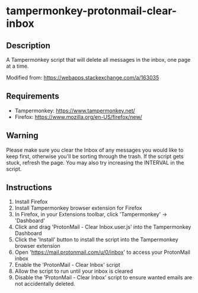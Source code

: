 # tampermonkey-protonmail-clear-inbox

## Description
A Tampermonkey script that will  delete all messages in the inbox, one page at a time.

Modified from: https://webapps.stackexchange.com/a/163035

## Requirements
- Tampermonkey: https://www.tampermonkey.net/
- Firefox: https://www.mozilla.org/en-US/firefox/new/

## Warning
Please make sure you clear the Inbox of any messages you would like to keep first, otherwise you'll be sorting through the trash. If the script gets stuck, refresh the page. You may also try increasing the INTERVAL in the script.

## Instructions
1. Install Firefox
2. Install Tampermonkey browser extension for Firefox
3. In Firefox, in your Extensions toolbar, click 'Tampermonkey' -> 'Dashboard'
4. Click and drag 'ProtonMail - Clear Inbox.user.js' into the Tampermonkey Dashboard
5. Click the 'Install' button to install the script into the Tampermonkey browser extension
6. Open 'https://mail.protonmail.com/u/0/inbox' to access your ProtonMail inbox
7. Enable the 'ProtonMail - Clear Inbox' script
8. Allow the script to run until your inbox is cleared
9. Disable the 'ProtonMail - Clear Inbox' script to ensure wanted emails are not accidentally deleted.
